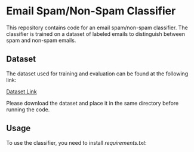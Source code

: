
# Email Spam/Non-Spam Classifier

This repository contains code for an email spam/non-spam classifier. The classifier is trained on a dataset of labeled emails to distinguish between spam and non-spam emails.

## Dataset

The dataset used for training and evaluation can be found at the following link:

[Dataset Link](https://www.kaggle.com/datasets/beatoa/spamassassin-public-corpus?resource=download)

Please download the dataset and place it in the same directory before running the code.

## Usage

To use the classifier, you need to install *requirements.txt*:



